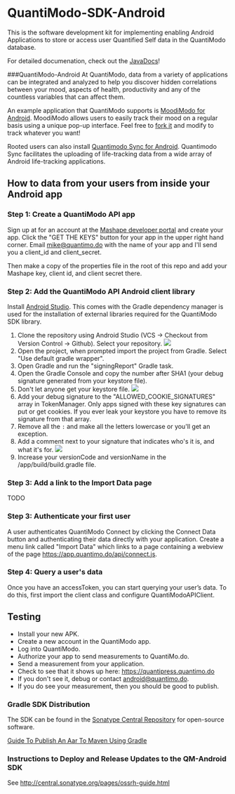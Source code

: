 QuantiModo-SDK-Android
======================

This is the software development kit for implementing enabling Android Applications to store or access user Quantified Self data in the QuantiModo database.

For detailed documenation, check out the [JavaDocs](http://quantimodo.github.io/QuantiModo-SDK-Android/javadoc/)!

###QuantiModo-Android
At QuantiModo, data from a variety of applications can be integrated and analyzed to help you discover hidden correlations between your mood, aspects of health, productivity and any of the countless variables that can affect them. 

An example application that QuantiModo supports is [MoodiModo for Android](https://play.google.com/store/apps/details?id=com.moodimodo&hl=en). MoodiModo allows users to easily track their mood on a regular basis using a unique pop-up interface. Feel free to [fork it](https://github.com/mikepsinn/MoodiModo-Android) and modify to track whatever you want!

Rooted users can also install [Quantimodo Sync for Android](https://play.google.com/store/apps/details?id=com.quantimodo.sync&hl=en).  Quantimodo Sync facilitates the uploading of life-tracking data from a wide array of Android life-tracking applications. 

## How to data from your users from inside your Android app

### Step 1: Create a QuantiModo API app

Sign up at for an account at the [Mashape developer portal](https://market.mashape.com/quantimodo/quantimodo) and create your app.  Click the "GET THE KEYS" button for your app in the upper right hand corner. Email mike@quantimo.do with the name of your app and I'll send you a client_id and client_secret. 

Then make a copy of the properties file in the root of this repo and add your Mashape key, client id, and client secret there.

### Step 2: Add the QuantiModo API Android client library

Install [Android Studio](https://developer.android.com/sdk/installing/studio.html). This comes with the Gradle dependency manager is used for the installation of external libraries required for the QuantiModo SDK library.

1. Clone the repository using Android Studio (VCS -> Checkout from Version Control -> Github). Select your repository.
![](http://i.imgur.com/vyDGWPn.png)
2. Open the project, when prompted import the project from Gradle. Select "Use default gradle wrapper".
3. Open Gradle and run the "signingReport" Gradle task. 
4. Open the Gradle Console and copy the number after SHA1 (your debug signature generated from your keystore file).
5. Don't let anyone get your keystore file. 
![](http://i.imgur.com/NxuGs0a.png)
4. Add your debug signature to the "ALLOWED_COOKIE_SIGNATURES" array in TokenManager. Only apps signed with these key signatures can put or get cookies.  If you ever leak your keystore you have to remove its signature from that array.
5. Remove all the `:` and make all the letters lowercase or you'll get an exception.  
6. Add a comment next to your signature that indicates who's it is, and what it's for.
![](http://i.imgur.com/3yrNE6r.png)
7. Increase your versionCode and versionName in the /app/build/build.gradle file.

### Step 3: Add a link to the Import Data page

TODO

### Step 3: Authenticate your first user

A user authenticates QuantiModo Connect by clicking the Connect Data button and authenticating their data directly with your application. Create a menu link called "Import Data" which links to a page containing a webview of the page https://app.quantimo.do/api/connect.js.

### Step 4: Query a user's data

Once you have an accessToken, you can start querying your user’s data. To do this, first import the client class and configure QuantiModoAPIClient.

## Testing
- Install your new APK.
- Create a new account in the QuantiModo app.
- Log into QuantiModo.
- Authorize your app to send measurements to QuantiMo.do.
- Send a measurement from your application.
- Check to see that it shows up here: https://quantipress.quantimo.do
- If you don't see it, debug or contact android@quantimo.do.
- If you do see your measurement, then you should be good to publish.

### Gradle SDK Distribution 
The SDK can be found in the [Sonatype Central Repository](https://oss.sonatype.org/#nexus-search;quick~quantimodo) for open-source software. 

[Guide To Publish An Aar To Maven Using Gradle](http://www.survivingwithandroid.com/2014/05/android-guide-to-publish-aar-to-maven-gradle.html)

### Instructions to Deploy and Release Updates to the QM-Android SDK
See http://central.sonatype.org/pages/ossrh-guide.html
